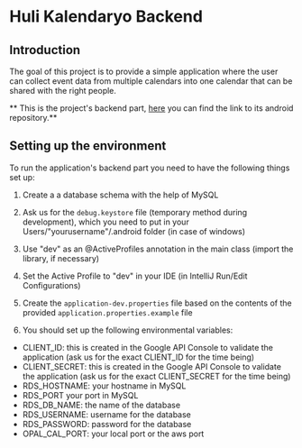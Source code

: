 # Huli Kalendaryo Backend

## Introduction
The goal of this project is to provide a simple application where the user can collect event data from multiple calendars into one calendar that can be shared with the right people.

** This is the project's backend part, [here](https://github.com/greenfox-academy/huli-kalendaryo-android) you can find the link to its android repository.**

## Setting up the environment
To run the application's backend part you need to have the following things set up:

1. Create a a database schema with the help of MySQL

2. Ask us for the `debug.keystore` file (temporary method during development), which you need to put in your Users/"yourusername"/.android folder (in case of windows)

3. Use "dev" as an @ActiveProfiles annotation in the main class (import the library, if necessary)

4. Set the Active Profile to "dev" in your IDE (in IntelliJ Run/Edit Configurations)

5. Create the `application-dev.properties` file based on the contents of the provided `application.properties.example` file

6. You should set up the following environmental variables:
* CLIENT\_ID: this is created in the Google API Console to validate the application (ask us for the exact CLIENT_ID for the time being)
 * CLIENT\_SECRET: this is created in the Google API Console to validate the application (ask us for the exact CLIENT_SECRET for the time being)
* RDS\_HOSTNAME: your hostname in MySQL
* RDS\_PORT your port in MySQL
* RDS\_DB\_NAME: the name of the database
* RDS\_USERNAME: username for the database
* RDS\_PASSWORD: password for the database
* OPAL\_CAL\_PORT: your local port or the aws port